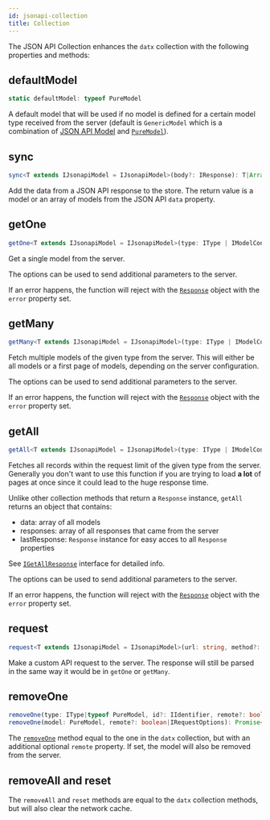 ```yaml
---
id: jsonapi-collection
title: Collection
---
```


The JSON API Collection enhances the `datx` collection with the following properties and methods:

## defaultModel

```typescript
static defaultModel: typeof PureModel
```

A default model that will be used if no model is defined for a certain model type received from the server (default is `GenericModel` which is a combination of [JSON API Model](jsonapi-model) and [`PureModel`](../api-reference/pure-model)).

## sync

```typescript
sync<T extends IJsonapiModel = IJsonapiModel>(body?: IResponse): T|Array<T>|null;
```

Add the data from a JSON API response to the store. The return value is a model or an array of models from the JSON API `data` property.

## getOne

```typescript
getOne<T extends IJsonapiModel = IJsonapiModel>(type: IType | IModelConstructor<T>, id: string, options?: IRequestOptions): Promise<Response<T>>
```

Get a single model from the server.

The options can be used to send additional parameters to the server.

If an error happens, the function will reject with the [`Response`](jsonapi-response) object with the `error` property set.

## getMany

```typescript
getMany<T extends IJsonapiModel = IJsonapiModel>(type: IType | IModelConstructor<T>, options?: IRequestOptions)
```

Fetch multiple models of the given type from the server. This will either be all models or a first page of models, depending on the server configuration.

The options can be used to send additional parameters to the server.

If an error happens, the function will reject with the [`Response`](jsonapi-response) object with the `error` property set.

## getAll

```typescript
getAll<T extends IJsonapiModel = IJsonapiModel>(type: IType | IModelConstructor<T>, options?: IRequestOptions, maxRequests?: number = 50): Promise<IGetAllResponse<T>>
```

Fetches all records within the request limit of the given type from the server. 
Generally you don't want to use this function if you are trying to load **a lot** of pages at once since it could lead to the huge response time.

Unlike other collection methods that return a `Response` instance, `getAll` returns an object that contains:

- data: array of all models
- responses: array of all responses that came from the server
- lastResponse: `Response` instance for easy acces to all `Response` properties

See [`IGetAllResponse`](jsonapi-typescript-interfaces#igetallresponse) interface for detailed info.

The options can be used to send additional parameters to the server.

If an error happens, the function will reject with the [`Response`](jsonapi-response) object with the `error` property set.


## request

```typescript
request<T extends IJsonapiModel = IJsonapiModel>(url: string, method?: string, data?: object, options?: IRequestOptions): Promise<Response<T>>
```

Make a custom API request to the server. The response will still be parsed in the same way it would be in `getOne` or `getMany`.

## removeOne

```typescript
removeOne(type: IType|typeof PureModel, id?: IIdentifier, remote?: boolean|IRequestOptions): Promise<void>;
removeOne(model: PureModel, remote?: boolean|IRequestOptions): Promise<void>;
```

The [`removeOne`](../api-reference/collection#removeOne) method equal to the one in the `datx` collection, but with an additional optional `remote` property. If set, the model will also be removed from the server.

## removeAll and reset

The `removeAll` and `reset` methods are equal to the `datx` collection methods, but will also clear the network cache.
